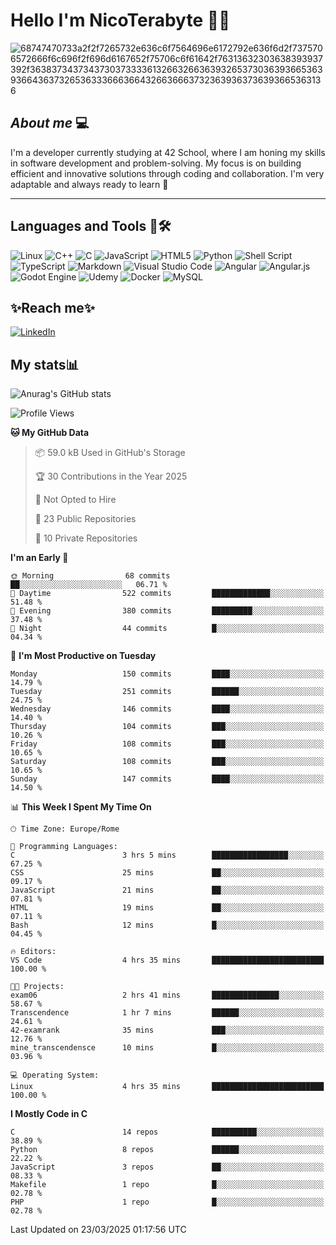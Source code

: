 # Hello I'm NicoTerabyte 🐧🔨

![68747470733a2f2f7265732e636c6f7564696e6172792e636f6d2f7375706572666f6c696f2f696d6167652f75706c6f61642f76313632303638393937392f363837343734373037333361326632663639326537303639366536393664363732653633366636643266366637323639363736393665363136](https://user-images.githubusercontent.com/58959408/232639433-cb0aea21-66f0-4508-a771-85e2089c5a87.gif)



## _About me_ 💻

I'm a developer currently studying at 42 School, where I am honing my skills in software development and problem-solving. My focus is on building efficient and innovative solutions through coding and collaboration. I'm very adaptable and always ready to learn 🚀

---

## **Languages and Tools 🧰🛠️**
![Linux](https://img.shields.io/badge/Linux-FCC624?style=for-the-badge&logo=linux&logoColor=black)
![C++](https://img.shields.io/badge/c++-%2300599C.svg?style=for-the-badge&logo=c%2B%2B&logoColor=white)
![C](https://img.shields.io/badge/c-%2300599C.svg?style=for-the-badge&logo=c&logoColor=white)
![JavaScript](https://img.shields.io/badge/javascript-%23323330.svg?style=for-the-badge&logo=javascript&logoColor=%23F7DF1E)
![HTML5](https://img.shields.io/badge/html5-%23E34F26.svg?style=for-the-badge&logo=html5&logoColor=white)
![Python](https://img.shields.io/badge/python-3670A0?style=for-the-badge&logo=python&logoColor=ffdd54)
![Shell Script](https://img.shields.io/badge/shell_script-%23121011.svg?style=for-the-badge&logo=gnu-bash&logoColor=white)
![TypeScript](https://img.shields.io/badge/typescript-%23007ACC.svg?style=for-the-badge&logo=typescript&logoColor=white)
![Markdown](https://img.shields.io/badge/markdown-%23000000.svg?style=for-the-badge&logo=markdown&logoColor=white)
![Visual Studio Code](https://img.shields.io/badge/Visual%20Studio%20Code-0078d7.svg?style=for-the-badge&logo=visual-studio-code&logoColor=white)
![Angular](https://img.shields.io/badge/angular-%23DD0031.svg?style=for-the-badge&logo=angular&logoColor=white)
![Angular.js](https://img.shields.io/badge/angular.js-%23E23237.svg?style=for-the-badge&logo=angularjs&logoColor=white)
![Godot Engine](https://img.shields.io/badge/GODOT-%23FFFFFF.svg?style=for-the-badge&logo=godot-engine)
![Udemy](https://img.shields.io/badge/Udemy-A435F0?style=for-the-badge&logo=Udemy&logoColor=white)
![Docker](https://img.shields.io/badge/docker-%230db7ed.svg?style=for-the-badge&logo=docker&logoColor=white)
![MySQL](https://img.shields.io/badge/mysql-4479A1.svg?style=for-the-badge&logo=mysql&logoColor=white)


## ✨Reach me✨
[![LinkedIn](https://img.shields.io/badge/linkedin-%230077B5.svg?style=for-the-badge&logo=linkedin&logoColor=white)](https://www.linkedin.com/in/lorenzo-nicotera/)


## My stats📊
![Anurag's GitHub stats](https://github-readme-stats.vercel.app/api?username=nicoterabyte&theme=radical&show_icons=true)

<!--START_SECTION:waka-->
![Profile Views](http://img.shields.io/badge/Profile%20Views-7-blue)

**🐱 My GitHub Data** 

> 📦 59.0 kB Used in GitHub's Storage 
 > 
> 🏆 30 Contributions in the Year 2025
 > 
> 🚫 Not Opted to Hire
 > 
> 📜 23 Public Repositories 
 > 
> 🔑 10 Private Repositories 
 > 
**I'm an Early 🐤** 

```text
🌞 Morning                68 commits          ██░░░░░░░░░░░░░░░░░░░░░░░   06.71 % 
🌆 Daytime                522 commits         █████████████░░░░░░░░░░░░   51.48 % 
🌃 Evening                380 commits         █████████░░░░░░░░░░░░░░░░   37.48 % 
🌙 Night                  44 commits          █░░░░░░░░░░░░░░░░░░░░░░░░   04.34 % 
```
📅 **I'm Most Productive on Tuesday** 

```text
Monday                   150 commits         ████░░░░░░░░░░░░░░░░░░░░░   14.79 % 
Tuesday                  251 commits         ██████░░░░░░░░░░░░░░░░░░░   24.75 % 
Wednesday                146 commits         ████░░░░░░░░░░░░░░░░░░░░░   14.40 % 
Thursday                 104 commits         ███░░░░░░░░░░░░░░░░░░░░░░   10.26 % 
Friday                   108 commits         ███░░░░░░░░░░░░░░░░░░░░░░   10.65 % 
Saturday                 108 commits         ███░░░░░░░░░░░░░░░░░░░░░░   10.65 % 
Sunday                   147 commits         ████░░░░░░░░░░░░░░░░░░░░░   14.50 % 
```


📊 **This Week I Spent My Time On** 

```text
🕑︎ Time Zone: Europe/Rome

💬 Programming Languages: 
C                        3 hrs 5 mins        █████████████████░░░░░░░░   67.25 % 
CSS                      25 mins             ██░░░░░░░░░░░░░░░░░░░░░░░   09.17 % 
JavaScript               21 mins             ██░░░░░░░░░░░░░░░░░░░░░░░   07.81 % 
HTML                     19 mins             ██░░░░░░░░░░░░░░░░░░░░░░░   07.11 % 
Bash                     12 mins             █░░░░░░░░░░░░░░░░░░░░░░░░   04.45 % 

🔥 Editors: 
VS Code                  4 hrs 35 mins       █████████████████████████   100.00 % 

🐱‍💻 Projects: 
exam06                   2 hrs 41 mins       ███████████████░░░░░░░░░░   58.67 % 
Transcendence            1 hr 7 mins         ██████░░░░░░░░░░░░░░░░░░░   24.61 % 
42-examrank              35 mins             ███░░░░░░░░░░░░░░░░░░░░░░   12.76 % 
mine_transcendensce      10 mins             █░░░░░░░░░░░░░░░░░░░░░░░░   03.96 % 

💻 Operating System: 
Linux                    4 hrs 35 mins       █████████████████████████   100.00 % 
```

**I Mostly Code in C** 

```text
C                        14 repos            ██████████░░░░░░░░░░░░░░░   38.89 % 
Python                   8 repos             ██████░░░░░░░░░░░░░░░░░░░   22.22 % 
JavaScript               3 repos             ██░░░░░░░░░░░░░░░░░░░░░░░   08.33 % 
Makefile                 1 repo              █░░░░░░░░░░░░░░░░░░░░░░░░   02.78 % 
PHP                      1 repo              █░░░░░░░░░░░░░░░░░░░░░░░░   02.78 % 
```




 Last Updated on 23/03/2025 01:17:56 UTC
<!--END_SECTION:waka-->
